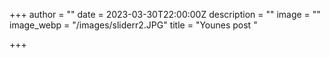 +++
author = ""
date = 2023-03-30T22:00:00Z
description = ""
image = ""
image_webp = "/images/sliderr2.JPG"
title = "Younes post "

+++
